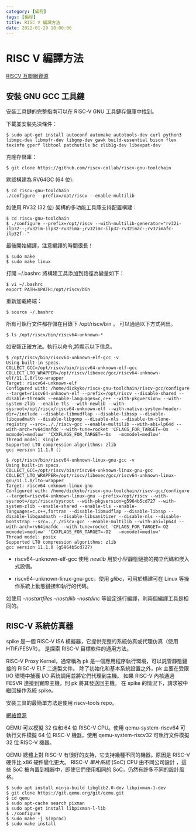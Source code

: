 ```yaml
---
category: [編程]
tags: [編程]
title: RISC V 編譯方法
date: 2022-01-29 18:00:00
---
```


# RISC V 編譯方法

[RISCV 互聯網資源](https://github.com/riscv-collab/riscv-gnu-toolchain)

## 安裝 GNU GCC 工具鏈

安裝工具鏈的完整指南可以在 RISC-V GNU 工具鏈存儲庫中找到。

下載並安裝先決條件：

```shell
$ sudo apt-get install autoconf automake autotools-dev curl python3 libmpc-dev libmpfr-dev libgmp-dev gawk build-essential bison flex texinfo gperf libtool patchutils bc zlib1g-dev libexpat-dev

```

克隆存儲庫：

```shell
$ git clone https://github.com/riscv-collab/riscv-gnu-toolchain
```

默認構建為 RV64GC (64 位):

```shell
$ cd riscv-gnu-toolchain
./configure --prefix=/opt/riscv --enable-multilib
```

如使用 RV32 (32 位) 架構的多功能工具庫支持配置構建：

```shell
$ cd riscv-gnu-toolchain
$ ./configure --prefix=/opt/riscv --with-multilib-generator="rv32i-ilp32--;rv32im-ilp32-rv32ima-;rv32imc-ilp32-rv32imac-;rv32imafc-ilp32f--"
```

最後開始編譯，注意編譯的時間很長！

```shell
$ sudo make 
$ sudo make linux 
```

打開 ~/.bashrc 將構建工具添加到路徑為變量如下：

```shell
$ vi ~/.bashrc
export PATH=$PATH:/opt/riscv/bin
```

重新加載終端：

```shell
$ source ~/.bashrc
```

所有可執行文件都存儲在目錄下 /opt/riscv/bin 。 可以通過以下方式列出。

```shell
$ ls /opt/riscv/bin/riscv64-unknown-*
```

如安裝正確方法。執行以命令,將顯示以下信息。

```shell
$ /opt/riscv/bin/riscv64-unknown-elf-gcc -v
Using built-in specs.
COLLECT_GCC=/opt/riscv/bin/riscv64-unknown-elf-gcc
COLLECT_LTO_WRAPPER=/opt/riscv/libexec/gcc/riscv64-unknown-elf/11.1.0/lto-wrapper
Target: riscv64-unknown-elf
Configured with: /home/dickyko/riscv-gnu-toolchain/riscv-gcc/configure --target=riscv64-unknown-elf --prefix=/opt/riscv --disable-shared --disable-threads --enable-languages=c,c++ --with-pkgversion= --with-system-zlib --enable-tls --with-newlib --with-sysroot=/opt/riscv/riscv64-unknown-elf --with-native-system-header-dir=/include --disable-libmudflap --disable-libssp --disable-libquadmath --disable-libgomp --disable-nls --disable-tm-clone-registry --src=.././riscv-gcc --enable-multilib --with-abi=lp64d --with-arch=rv64imafdc --with-tune=rocket 'CFLAGS_FOR_TARGET=-Os   -mcmodel=medlow' 'CXXFLAGS_FOR_TARGET=-Os   -mcmodel=medlow'
Thread model: single
Supported LTO compression algorithms: zlib
gcc version 11.1.0 () 

$ /opt/riscv/bin/riscv64-unknown-linux-gnu-gcc -v
Using built-in specs.
COLLECT_GCC=/opt/riscv/bin/riscv64-unknown-linux-gnu-gcc
COLLECT_LTO_WRAPPER=/opt/riscv/libexec/gcc/riscv64-unknown-linux-gnu/11.1.0/lto-wrapper
Target: riscv64-unknown-linux-gnu
Configured with: /home/dickyko/riscv-gnu-toolchain/riscv-gcc/configure --target=riscv64-unknown-linux-gnu --prefix=/opt/riscv --with-sysroot=/opt/riscv/sysroot --with-pkgversion=g5964b5cd727 --with-system-zlib --enable-shared --enable-tls --enable-languages=c,c++,fortran --disable-libmudflap --disable-libssp --disable-libquadmath --disable-libsanitizer --disable-nls --disable-bootstrap --src=.././riscv-gcc --enable-multilib --with-abi=lp64d --with-arch=rv64imafdc --with-tune=rocket 'CFLAGS_FOR_TARGET=-O2   -mcmodel=medlow' 'CXXFLAGS_FOR_TARGET=-O2   -mcmodel=medlow'
Thread model: posix
Supported LTO compression algorithms: zlib
gcc version 11.1.0 (g5964b5cd727) 

```

 - riscv64-unknown-elf-gcc 使用 *newlib* 用於小型靜態鏈接的獨立代碼和嵌入式設備。

 - riscv64-unknown-linux-gnu-gcc，使用 *glibc*，可用於構建可在 Linux 等操作系統上動態鏈接和執行的代碼。

如使用 *-nostartfiles -nostdlib -nostdinc* 等設定進行編譯，則兩個編譯工具是相同的。


## RISC-V 系統仿真器

spike 是一個 RISC-V ISA 模擬器，它提供完整的系統仿真或代理仿真（使用 HTIF/FESVR）。 是探索 RISC-V 目標軟件的通用方法。

RISC-V Proxy Kernel，通常稱為 pk 是一個應用程序執行環境，可以託管靜態鏈接的 RISC-V ELF 二進製文件。 除了初始化和基本系統設置之外，pk 主要在受限 I/O 環境中捕獲 I/O 系統調用並將它們代理到主機。 如果 RISC-V 內核通過 FESVR 連接到實際主機，則 pk 將其發送回主機。 在 spike 的情況下，請求被中繼回操作系統 spike。

安裝工具的最簡單方法是使用 riscv-tools repo。

[網絡資源](https://embeddedinn.xyz/articles/tutorial/Linux-Python-on-RISCV-using-QEMU-from-scratch/)


QEMU 可以模擬 32 位和 64 位 RISC-V CPU。使用 qemu-system-riscv64 可執行文件模擬 64 位 RISC-V 機器，使用 qemu-system-riscv32 可執行文件模擬 32 位 RISC-V 機器。

QEMU 總體上對 RISC-V 有很好的支持，它支持幾種不同的機器。原因是 RISC-V 硬件比 x86 硬件變化更大。 RISC-V *單片系統* (SoC) CPU 由不同公司設計 ，這些 SoC 被內置到機器中，即使它們使用相同的 SoC，仍然有許多不同的設計風格。

```shell
$ sudo apt install ninja-build libglib2.0-dev libpixman-1-dev
$ git clone https://git.qemu.org/git/qemu.git
$ cd qemu
$ sudo apt-cache search pixman
$ sudo apt-get install libpixman-l-lib
$ ./configure 
$ sudo make -j $(nproc)
$ sudo make install

```




















